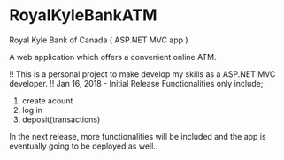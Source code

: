 # RoyalKyleBankATM
Royal Kyle Bank of Canada ( ASP.NET MVC app )

A web application which offers a convenient online ATM.

!! This is a personal project to make develop my skills as a ASP.NET MVC developer. !!
Jan 16, 2018 - Initial Release
Functionalities only include;
  1. create acount
  2. log in
  3. deposit(transactions)

In the next release, more functionalities will be included and the app is eventually going to be deployed as well..

